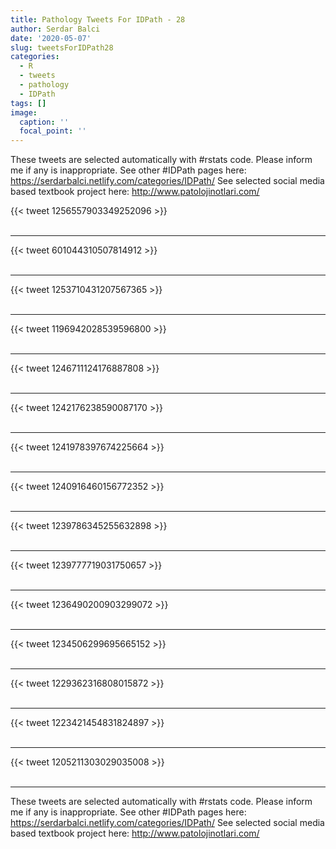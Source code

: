 ```yaml
---
title: Pathology Tweets For IDPath - 28
author: Serdar Balci
date: '2020-05-07'
slug: tweetsForIDPath28
categories:
  - R
  - tweets
  - pathology
  - IDPath
tags: []
image:
  caption: ''
  focal_point: ''
---
```



These tweets are selected automatically with #rstats code. Please inform me if any is inappropriate.
See other #IDPath pages here: https://serdarbalci.netlify.com/categories/IDPath/ 
See selected social media based textbook project here: http://www.patolojinotlari.com/

{{< tweet 1256557903349252096 >}}
<br>
<br>
<hr>
{{< tweet 601044310507814912 >}}
<br>
<br>
<hr>
{{< tweet 1253710431207567365 >}}
<br>
<br>
<hr>
{{< tweet 1196942028539596800 >}}
<br>
<br>
<hr>
{{< tweet 1246711124176887808 >}}
<br>
<br>
<hr>
{{< tweet 1242176238590087170 >}}
<br>
<br>
<hr>
{{< tweet 1241978397674225664 >}}
<br>
<br>
<hr>
{{< tweet 1240916460156772352 >}}
<br>
<br>
<hr>
{{< tweet 1239786345255632898 >}}
<br>
<br>
<hr>
{{< tweet 1239777719031750657 >}}
<br>
<br>
<hr>
{{< tweet 1236490200903299072 >}}
<br>
<br>
<hr>
{{< tweet 1234506299695665152 >}}
<br>
<br>
<hr>
{{< tweet 1229362316808015872 >}}
<br>
<br>
<hr>
{{< tweet 1223421454831824897 >}}
<br>
<br>
<hr>
{{< tweet 1205211303029035008 >}}
<br>
<br>
<hr>


These tweets are selected automatically with #rstats code. Please inform me if any is inappropriate.
See other #IDPath pages here: https://serdarbalci.netlify.com/categories/IDPath/ 
See selected social media based textbook project here: http://www.patolojinotlari.com/
